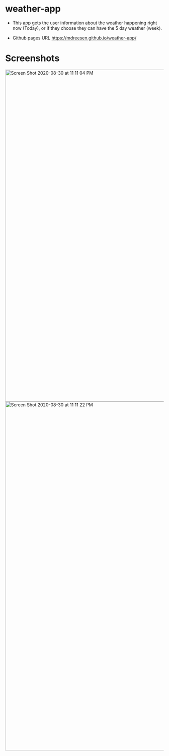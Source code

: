 # weather-app
* This app gets the user information about the weather happening right now (Today), or if they choose they can have the 5 day weather (week).

* Github pages URL
https://mdreesen.github.io/weather-app/

# Screenshots
<img width="1052" alt="Screen Shot 2020-08-30 at 11 11 04 PM" src="https://user-images.githubusercontent.com/56687081/91685307-34277e00-eb17-11ea-91c0-e22277d8f8c6.png">
<img width="1107" alt="Screen Shot 2020-08-30 at 11 11 22 PM" src="https://user-images.githubusercontent.com/56687081/91685311-35f14180-eb17-11ea-90a0-a023f2c1bfda.png">
